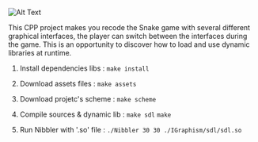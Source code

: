 ![Alt Text](https://image.ibb.co/cozrfx/nibblercover.jpg)

This CPP project makes you recode the Snake game with several different graphical interfaces, the player can switch between the interfaces during the game. This is an opportunity to discover how to load and use dynamic libraries at runtime.


1) Install dependencies libs :
`make install`

2) Download assets files :
`make assets`

3) Download projetc's scheme :
`make scheme`

4) Compile sources & dynamic lib :
`make sdl`
`make`

5) Run Nibbler with '.so' file :
`./Nibbler 30 30 ./IGraphism/sdl/sdl.so`
